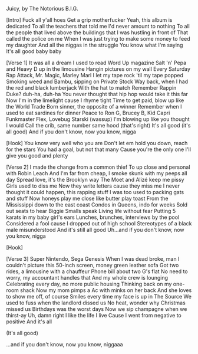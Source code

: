 Juicy, by The Notorious B.I.G.

[Intro]
Fuck all y'all hoes
Get a grip motherfucker
Yeah, this album is dedicated
To all the teachers that told me I'd never amount to nothing
To all the people that lived above the buildings that I was hustling in front of
That called the police on me
When I was just trying to make some money to feed my daughter
And all the niggas in the struggle
You know what I'm saying
It's all good baby baby

[Verse 1]
It was all a dream
I used to read Word Up magazine
Salt 'n' Pepa and Heavy D up in the limousine
Hangin pictures on my wall
Every Saturday Rap Attack, Mr. Magic, Marley Marl
I let my tape rock 'til my tape popped
Smoking weed and Bambu, sipping on Private Stock
Way back, when I had the red and black lumberjack
With the hat to match
Remember Rappin Duke? duh-ha, duh-ha
You never thought that hip hop would take it this far
Now I'm in the limelight cause I rhyme tight
Time to get paid, blow up like the World Trade
Born sinner, the opposite of a winner
Remember when I used to eat sardines for dinner
Peace to Ron G, Brucey B, Kid Capri
Funkmaster Flex, Lovebug Starski (wassup)
I'm blowing up like you thought I would
Call the crib, same number same hood (that's right)
It's all good (it's all good)
And if you don't know, now you know, nigga

[Hook]
You know very well who you are
Don't let em hold you down, reach for the stars
You had a goal, but not that many
Cause you're the only one I'll give you good and plenty

[Verse 2]
I made the change from a common thief
To up close and personal with Robin Leach
And I'm far from cheap, I smoke skunk with my peeps all day
Spread love, it's the Brooklyn way
The Moet and Alizé keep me pissy
Girls used to diss me
Now they write letters cause they miss me
I never thought it could happen, this rapping stuff
I was too used to packing gats and stuff
Now honeys play me close like butter play toast
From the Mississippi down to the east coast
Condos in Queens, indo for weeks
Sold out seats to hear Biggie Smalls speak
Living life without fear
Putting 5 karats in my baby girl's ears
Lunches, brunches, interviews by the pool
Considered a fool cause I dropped out of high school
Stereotypes of a black male misunderstood
And it's still all good
Uh...and if you don't know, now you know, nigga

[Hook]

[Verse 3]
Super Nintendo, Sega Genesis
When I was dead broke, man I couldn't picture this
50-inch screen, money green leather sofa
Got two rides, a limousine with a chauffeur
Phone bill about two G's flat
No need to worry, my accountant handles that
And my whole crew is lounging
Celebrating every day, no more public housing
Thinking back on my one-room shack
Now my mom pimps a Ac with minks on her back
And she loves to show me off, of course
Smiles every time my face is up in The Source
We used to fuss when the landlord dissed us
No heat, wonder why Christmas missed us
Birthdays was the worst days
Now we sip champagne when we thirst-ay
Uh, damn right I like the life I live
Cause I went from negative to positive
And it's all

(It's all good)

...and if you don't know, now you know, niggaaa